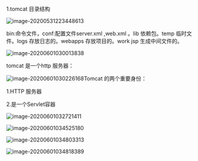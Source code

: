 1.tomcat 目录结构

![image-20200531223448613](https://tva1.sinaimg.cn/large/007S8ZIlly1gfc0ao4gvzj30c00fgta5.jpg)

bin:命令文件，conf:配置文件server.xml ,web.xml 。lib 依赖包。temp 临时文件。logs 存放日志的。webapps 存放项目的。work jsp 生成中间文件的。

![image-20200601030013838](https://tva1.sinaimg.cn/large/007S8ZIlly1gfc7yrlkdnj314u0osgrz.jpg)

tomcat 是一个http 服务器：

![image-20200601030226168](https://tva1.sinaimg.cn/large/007S8ZIlly1gfc812hn2aj315w0rugue.jpg)Tomcat 的两个重要身份：

1.HTTP 服务器

2.是一个Servlet容器

![image-20200601032721411](https://tva1.sinaimg.cn/large/007S8ZIlly1gfc8qzqwnxj314k0lmq5w.jpg)

![image-20200601034525180](https://tva1.sinaimg.cn/large/007S8ZIlly1gfc99si2mdj31640puk00.jpg)



![image-20200601034803313](https://tva1.sinaimg.cn/large/007S8ZIlly1gfc9cj8qs6j316e0do790.jpg)



![image-20200601034818389](https://tva1.sinaimg.cn/large/007S8ZIlly1gfc9csg9znj311s0nsgnn.jpg)





